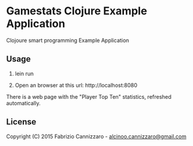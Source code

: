 # Gamestats Clojure Example Application

Clojoure smart programming Example Application

## Usage

1) lein run

2) Open an browser at this url:
  http://localhost:8080
  
  There is a web page with the "Player Top Ten" statistics, refreshed automatically.

## License

Copyright (C) 2015 Fabrizio Cannizzaro - alcinoo.cannizzaro@gmail.com
